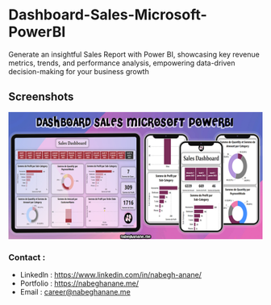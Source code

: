 # Dashboard-Sales-Microsoft-PowerBI

Generate an insightful Sales Report with Power BI, showcasing key revenue metrics, trends, and performance analysis, empowering data-driven decision-making for your business growth

## Screenshots

![App Screenshot](https://github.com/Nabegh-Anane/Dashboard-Sales-Microsoft-PowerBI/blob/main/Affiche.png?raw=true)

### Contact :
- Linkedln : https://www.linkedin.com/in/nabegh-anane/
- Portfolio : https://nabeghanane.me/
- Email : career@nabeghanane.me
